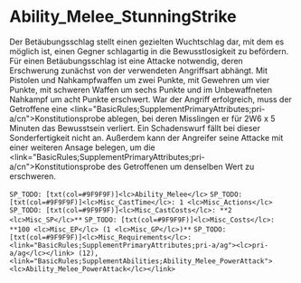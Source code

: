 # Ability_Melee_StunningStrike

Der Betäubungsschlag stellt einen gezielten Wuchtschlag dar, mit dem es möglich ist, einen Gegner schlagartig in die Bewusstlosigkeit zu befördern. Für einen Betäubungsschlag ist eine Attacke notwendig, deren Erschwerung zunächst von der verwendeten Angriffsart abhängt. Mit Pistolen und Nahkampfwaffen um zwei Punkte, mit Gewehren um vier Punkte, mit schweren Waffen um sechs Punkte und im Unbewaffneten Nahkampf um acht Punkte erschwert. War der Angriff erfolgreich, muss der Getroffene eine <link="BasicRules;SupplementPrimaryAttributes;pri-a/cn">Konstitution</link>sprobe ablegen, bei deren Misslingen er für 2W6 x 5 Minuten das Bewusstsein verliert. Ein Schadenswurf fällt bei dieser Sonderfertigkeit nicht an. Außerdem kann der Angreifer seine Attacke mit einer weiteren Ansage belegen, um die <link="BasicRules;SupplementPrimaryAttributes;pri-a/cn">Konstitution</link>sprobe des Getroffenen um denselben Wert zu erschweren.

`SP_TODO: [txt(col=#9F9F9F)]<lc>Ability_Melee</lc>`
`SP_TODO: [txt(col=#9F9F9F)]<lc>Misc_CastTime</lc>: 1 <lc>Misc_Actions</lc>`
`SP_TODO: [txt(col=#9F9F9F)]<lc>Misc_CastCosts</lc>: **2 <lc>Misc_SP</lc>**`
`SP_TODO: [txt(col=#9F9F9F)]<lc>Misc_Costs</lc>: **100 <lc>Misc_EP</lc> (1 <lc>Misc_GP</lc>)**`
`SP_TODO: [txt(col=#9F9F9F)]<lc>Misc_Requirements</lc>: <link="BasicRules;SupplementPrimaryAttributes;pri-a/ag"><lc>pri-a/ag</lc></link> (12), <link="BasicRules;SupplementAbilities;Ability_Melee_PowerAttack"><lc>Ability_Melee_PowerAttack</lc></link>`
